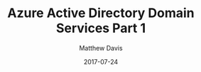 ---
title: Azure Active Directory Domain Services Part 1
author: Matthew Davis
date: 2017-07-24
excerpt: VNET setup for Azure Active Directory Domain Services
categories: 
    - azure
tags:
    - azure
    - active directory domain services
    - azure resource manager
    - azure vnets
---